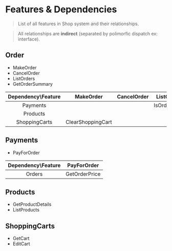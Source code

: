 # Features & Dependencies

> List of all features in Shop system and their relationships. 

> All relationships are **indirect** (separated by polimorfic dispatch ex: interface). 

## Order

- MakeOrder
- CancelOrder
- ListOrders
- GetOrderSummary

Dependency\Feature | MakeOrder         | CancelOrder | ListOrders   | GetOrderSummary          |
:-----------------:|:-----------------:|:-----------:|:------------:|:------------------------:|
Payments           |                   |             | IsOrderPaid? | IsOrderPaid?             |
Products           |                   |             |              | GetProductDetails        |
ShoppingCarts      | ClearShoppingCart |             |              |                          |

## Payments

- PayForOrder

Dependency\Feature | PayForOrder   |
:-----------------:|:-------------:|
Orders             | GetOrderPrice |

## Products

- GetProductDetails
- ListProducts

## ShoppingCarts

- GetCart
- EditCart
